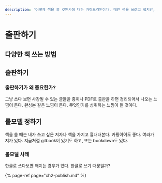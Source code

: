 ```yaml
---
description: '어떻게 책을 쓸 것인가에 대한 가이드라인이다. 매번 책을 쓰려고 했지만, 좌절했던 나에게 어떻게 책을 쓸 것인 지를 정리해보도록 한다.'
---
```


# 출판하기

## 다양한 책 쓰는 방법

## 출판하기

### 출판하기가 왜 중요한가?

그냥 쓰다 보면 사장될 수 있는 글들을 종이나 PDF로 출판을 하면 정리되어서 나오는 느낌이 든다. 완성본 같은 느낌이 든다. 무엇인가를 성취하는 느낌이 들 것이다.

## 롤모델 정하기

책을 쓸 때는 내가 쓰고 싶은 저자나 책을 가지고 흉내내본다. 카핑이어도 좋다. 여러가지가 있다. 지금처럼 gitbook이 있기도 하고, 또는 bookdown도 있다.

### 롤모델 사례

한글로 쓰다보면 깨지는 경우가 있다. 한글로 쓰기 때문일까?

{% page-ref page="ch2-publish.md" %}

